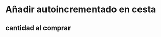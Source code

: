 Añadir autoincrementado en cesta
================================
cantidad al comprar
-------------------
